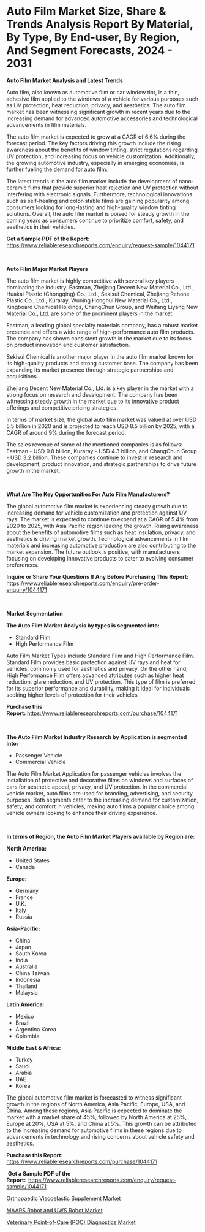 <p><h1>Auto Film Market Size, Share & Trends Analysis Report By Material, By Type, By End-user, By Region, And Segment Forecasts, 2024 - 2031</h1></p><p><strong>Auto Film Market Analysis and Latest Trends</strong></p>
<p><p>Auto film, also known as automotive film or car window tint, is a thin, adhesive film applied to the windows of a vehicle for various purposes such as UV protection, heat reduction, privacy, and aesthetics. The auto film market has been witnessing significant growth in recent years due to the increasing demand for advanced automotive accessories and technological advancements in film materials.</p><p>The auto film market is expected to grow at a CAGR of 6.6% during the forecast period. The key factors driving this growth include the rising awareness about the benefits of window tinting, strict regulations regarding UV protection, and increasing focus on vehicle customization. Additionally, the growing automotive industry, especially in emerging economies, is further fueling the demand for auto film.</p><p>The latest trends in the auto film market include the development of nano-ceramic films that provide superior heat rejection and UV protection without interfering with electronic signals. Furthermore, technological innovations such as self-healing and color-stable films are gaining popularity among consumers looking for long-lasting and high-quality window tinting solutions. Overall, the auto film market is poised for steady growth in the coming years as consumers continue to prioritize comfort, safety, and aesthetics in their vehicles.</p></p>
<p><strong>Get a Sample PDF of the Report:&nbsp;</strong> <a href="https://www.reliableresearchreports.com/enquiry/request-sample/1044171">https://www.reliableresearchreports.com/enquiry/request-sample/1044171</a></p>
<p>&nbsp;</p>
<p><strong>Auto Film Major Market Players</strong></p>
<p><p>The auto film market is highly competitive with several key players dominating the industry. Eastman, Zhejiang Decent New Material Co., Ltd., Huakai Plastic (Chongqing) Co., Ltd., Sekisui Chemical, Zhejiang Rehone Plastic Co., Ltd., Kuraray, Wuning Honghui New Material Co., Ltd., Kingboard Chemical Holdings, ChangChun Group, and Weifang Liyang New Material Co., Ltd. are some of the prominent players in the market.</p><p>Eastman, a leading global specialty materials company, has a robust market presence and offers a wide range of high-performance auto film products. The company has shown consistent growth in the market due to its focus on product innovation and customer satisfaction.</p><p>Sekisui Chemical is another major player in the auto film market known for its high-quality products and strong customer base. The company has been expanding its market presence through strategic partnerships and acquisitions.</p><p>Zhejiang Decent New Material Co., Ltd. is a key player in the market with a strong focus on research and development. The company has been witnessing steady growth in the market due to its innovative product offerings and competitive pricing strategies.</p><p>In terms of market size, the global auto film market was valued at over USD 5.5 billion in 2020 and is projected to reach USD 8.5 billion by 2025, with a CAGR of around 9% during the forecast period.</p><p>The sales revenue of some of the mentioned companies is as follows: Eastman - USD 9.8 billion, Kuraray - USD 4.3 billion, and ChangChun Group - USD 3.2 billion. These companies continue to invest in research and development, product innovation, and strategic partnerships to drive future growth in the market.</p></p>
<p>&nbsp;</p>
<p><strong>What Are The Key Opportunities For Auto Film Manufacturers?</strong></p>
<p><p>The global automotive film market is experiencing steady growth due to increasing demand for vehicle customization and protection against UV rays. The market is expected to continue to expand at a CAGR of 5.4% from 2020 to 2025, with Asia Pacific region leading the growth. Rising awareness about the benefits of automotive films such as heat insulation, privacy, and aesthetics is driving market growth. Technological advancements in film materials and increasing automotive production are also contributing to the market expansion. The future outlook is positive, with manufacturers focusing on developing innovative products to cater to evolving consumer preferences.</p></p>
<p><strong>Inquire or Share Your Questions If Any Before Purchasing This Report:</strong> <a href="https://www.reliableresearchreports.com/enquiry/pre-order-enquiry/1044171">https://www.reliableresearchreports.com/enquiry/pre-order-enquiry/1044171</a></p>
<p>&nbsp;</p>
<p><strong>Market Segmentation</strong></p>
<p><strong>The Auto Film Market Analysis by types is segmented into:</strong></p>
<p><ul><li>Standard Film</li><li>High Performance Film</li></ul></p>
<p><p>Auto Film Market Types include Standard Film and High Performance Film. Standard Film provides basic protection against UV rays and heat for vehicles, commonly used for aesthetics and privacy. On the other hand, High Performance Film offers advanced attributes such as higher heat reduction, glare reduction, and UV protection. This type of film is preferred for its superior performance and durability, making it ideal for individuals seeking higher levels of protection for their vehicles.</p></p>
<p><strong>Purchase this Report:&nbsp;</strong><a href="https://www.reliableresearchreports.com/purchase/1044171">https://www.reliableresearchreports.com/purchase/1044171</a></p>
<p>&nbsp;</p>
<p><strong>The Auto Film Market Industry Research by Application is segmented into:</strong></p>
<p><ul><li>Passenger Vehicle</li><li>Commercial Vehicle</li></ul></p>
<p><p>The Auto Film Market Application for passenger vehicles involves the installation of protective and decorative films on windows and surfaces of cars for aesthetic appeal, privacy, and UV protection. In the commercial vehicle market, auto films are used for branding, advertising, and security purposes. Both segments cater to the increasing demand for customization, safety, and comfort in vehicles, making auto films a popular choice among vehicle owners looking to enhance their driving experience.</p></p>
<p>&nbsp;</p>
<p><strong>In terms of Region, the Auto Film Market Players available by Region are:</strong></p>
<p>
    <p> <strong> North America: </strong>
        <ul>
            <li>United States</li>
            <li>Canada</li>
        </ul>
        </p> 
    <p> <strong> Europe: </strong>
        <ul>
            <li>Germany</li>
            <li>France</li>
            <li>U.K.</li>
            <li>Italy</li>
            <li>Russia</li>
        </ul>
        </p> 
    <p> <strong> Asia-Pacific: </strong>
        <ul>
            <li>China</li>
            <li>Japan</li>
            <li>South Korea</li>
            <li>India</li>
            <li>Australia</li>
            <li>China Taiwan</li>
            <li>Indonesia</li>
            <li>Thailand</li>
            <li>Malaysia</li>
        </ul>
        </p> 
    <p> <strong> Latin America: </strong>
        <ul>
            <li>Mexico</li>
            <li>Brazil</li>
            <li>Argentina Korea</li>
            <li>Colombia</li>
        </ul>
        </p> 
    <p> <strong> Middle East & Africa: </strong>
        <ul>
            <li>Turkey</li>
            <li>Saudi</li>
            <li>Arabia</li>
            <li>UAE</li>
            <li>Korea</li>
        </ul>
    </p>
    </p>
<p><p>The global automotive film market is forecasted to witness significant growth in the regions of North America, Asia Pacific, Europe, USA, and China. Among these regions, Asia Pacific is expected to dominate the market with a market share of 45%, followed by North America at 25%, Europe at 20%, USA at 5%, and China at 5%. This growth can be attributed to the increasing demand for automotive films in these regions due to advancements in technology and rising concerns about vehicle safety and aesthetics.</p></p>
<p><strong>Purchase this Report: </strong><a href="https://www.reliableresearchreports.com/purchase/1044171">https://www.reliableresearchreports.com/purchase/1044171</a></p>
<p>&nbsp;<strong>Get a Sample PDF of the Report:&nbsp;&nbsp;</strong><a href="https://www.reliableresearchreports.com/enquiry/request-sample/1044171">https://www.reliableresearchreports.com/enquiry/request-sample/1044171</a></p>
<p><strong></strong></p>
<p><p><a href="https://view.publitas.com/reportprime-1/orthopaedic-viscoelastic-supplement-market-with-the-goal-of-estimating-the-market-size-and-future-growth-potential-of-various-market-segments-based-on-component-applications-end-user-and-region/">Orthopaedic Viscoelastic Supplement Market</a></p><p><a href="https://view.publitas.com/reportprime-1/maars-robot-and-uws-robot-market-size-share-trends-analysis-report-by-application-regional-outlook-competitive-strategies-and-segment-forecasts-2023-2030/">MAARS Robot and UWS Robot Market</a></p><p><a href="https://view.publitas.com/reportprime-1/veterinary-point-of-care-poc-diagnostics-market-research-report-unlocks-analysis-on-the-market-financial-status-market-size-and-market-revenue-upto-2030/">Veterinary Point-of-Care (POC) Diagnostics Market</a></p></p>